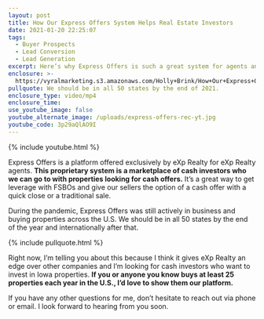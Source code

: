 ```yaml
---
layout: post
title: How Our Express Offers System Helps Real Estate Investors
date: 2021-01-20 22:25:07
tags:
  - Buyer Prospects
  - Lead Conversion
  - Lead Generation
excerpt: Here’s why Express Offers is such a great system for agents and investors.
enclosure: >-
  https://vyralmarketing.s3.amazonaws.com/Holly+Brink/How+Our+Express+Offers+System+Helps+Real+Estate+Investors.mp4
pullquote: We should be in all 50 states by the end of 2021.
enclosure_type: video/mp4
enclosure_time:
use_youtube_image: false
youtube_alternate_image: /uploads/express-offers-rec-yt.jpg
youtube_code: 3p29aQlAO9I
---
```


{% include youtube.html %}

Express Offers is a platform offered exclusively by eXp Realty for eXp Realty agents. **This proprietary system is a marketplace of cash investors who we can go to with properties looking for cash offers.** It’s a great way to get leverage with FSBOs and give our sellers the option of a cash offer with a quick close or a traditional sale.

During the pandemic, Express Offers was still actively in business and buying properties across the U.S. We should be in all 50 states by the end of the year and internationally after that.

{% include pullquote.html %}

Right now, I’m telling you about this because I think it gives eXp Realty an edge over other companies and I’m looking for cash investors who want to invest in Iowa properties. **If you or anyone you know buys at least 25 properties each year in the U.S., I’d love to show them our platform.**

If you have any other questions for me, don’t hesitate to reach out via phone or email. I look forward to hearing from you soon.
